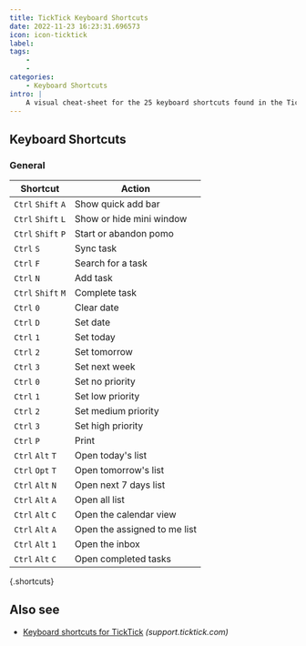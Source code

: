```yaml
---
title: TickTick Keyboard Shortcuts
date: 2022-11-23 16:23:31.696573
icon: icon-ticktick
label: 
tags: 
    - 
    - 
categories:
    - Keyboard Shortcuts
intro: |
    A visual cheat-sheet for the 25 keyboard shortcuts found in the TickTick desktop app
---
```




Keyboard Shortcuts
------------------



### General

Shortcut | Action
---|---
`Ctrl` `Shift` `A`  | Show quick add bar
`Ctrl` `Shift` `L`  | Show or hide mini window
`Ctrl` `Shift` `P`  | Start or abandon pomo
`Ctrl` `S`  | Sync task
`Ctrl` `F`  | Search for a task
`Ctrl` `N`  | Add task
`Ctrl` `Shift` `M`  | Complete task
`Ctrl` `0`  | Clear date
`Ctrl` `D`  | Set date
`Ctrl` `1`  | Set today
`Ctrl` `2`  | Set tomorrow
`Ctrl` `3`  | Set next week
`Ctrl` `0`  | Set no priority
`Ctrl` `1`  | Set low priority
`Ctrl` `2`  | Set medium priority
`Ctrl` `3`  | Set high priority
`Ctrl` `P`  | Print
`Ctrl` `Alt` `T`  | Open today's list
`Ctrl` `Opt` `T`  | Open tomorrow's list
`Ctrl` `Alt` `N`  | Open next 7 days list
`Ctrl` `Alt` `A`  | Open all list
`Ctrl` `Alt` `C`  | Open the calendar view
`Ctrl` `Alt` `A`  | Open the assigned to me list
`Ctrl` `Alt` `1`  | Open the inbox
`Ctrl` `Alt` `C`  | Open completed tasks
{.shortcuts}




Also see
--------
- [Keyboard shortcuts for TickTick](https://support.ticktick.com/hc/en-us/articles/360016272252-Shortcuts) _(support.ticktick.com)_
